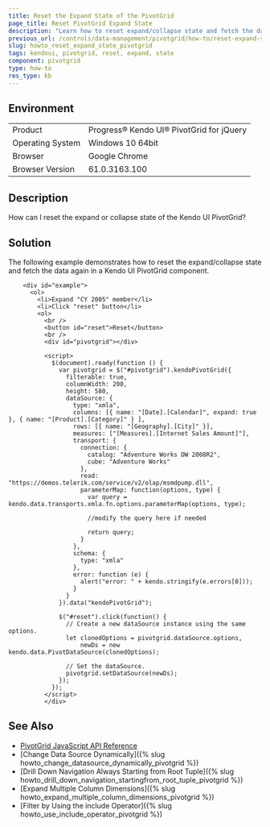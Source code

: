 ```yaml
---
title: Reset the Expand State of the PivotGrid
page_title: Reset PivotGrid Expand State
description: "Learn how to reset expand/collapse state and fetch the data again in a Kendo UI PivotGrid component."
previous_url: /controls/data-management/pivotgrid/how-to/reset-expand-state, /controls/data-management/pivotgrid/how-to/dimensions/reset-expand-state
slug: howto_reset_expand_state_pivotgrid
tags: kendoui, pivotgrid, reset, expand, state
component: pivotgrid
type: how-to
res_type: kb
---
```


## Environment

<table>
 <tr>
  <td>Product</td>
  <td>Progress® Kendo UI® PivotGrid for jQuery</td>
 </tr>
 <tr>
  <td>Operating System</td>
  <td>Windows 10 64bit</td>
 </tr>
 <tr>
  <td>Browser</td>
  <td>Google Chrome</td>
 </tr>
 <tr>
  <td>Browser Version</td>
  <td>61.0.3163.100</td>
 </tr>
</table>


## Description

How can I reset the expand or collapse state of the Kendo UI PivotGrid?  

## Solution

The following example demonstrates how to reset the expand/collapse state and fetch the data again in a Kendo UI PivotGrid component.

```dojo
    <div id="example">
      <ol>
        <li>Expand "CY 2005" member</li>
        <li>Click "reset" button</li>
        <ol>
          <br />
          <button id="reset">Reset</button>
          <br />
          <div id="pivotgrid"></div>

          <script>
            $(document).ready(function () {
              var pivotgrid = $("#pivotgrid").kendoPivotGrid({
                filterable: true,
                columnWidth: 200,
                height: 580,
                dataSource: {
                  type: "xmla",
                  columns: [{ name: "[Date].[Calendar]", expand: true }, { name: "[Product].[Category]" } ],
                  rows: [{ name: "[Geography].[City]" }],
                  measures: ["[Measures].[Internet Sales Amount]"],
                  transport: {
                    connection: {
                      catalog: "Adventure Works DW 2008R2",
                      cube: "Adventure Works"
                    },
                    read: "https://demos.telerik.com/service/v2/olap/msmdpump.dll",
                    parameterMap: function(options, type) {
                      var query = kendo.data.transports.xmla.fn.options.parameterMap(options, type);

                      //modify the query here if needed

                      return query;
                    }
                  },
                  schema: {
                    type: "xmla"
                  },
                  error: function (e) {
                    alert("error: " + kendo.stringify(e.errors[0]));
                  }
                }
              }).data("kendoPivotGrid");

              $("#reset").click(function() {
                // Create a new dataSource instance using the same options.
                let clonedOptions = pivotgrid.dataSource.options,
                    newDs = new kendo.data.PivotDataSource(clonedOptions);

                // Set the dataSource.
                pivotgrid.setDataSource(newDs);
              });
            });
          </script>
          </div>
```

## See Also

* [PivotGrid JavaScript API Reference](/api/javascript/ui/pivotgrid)
* [Change Data Source Dynamically]({% slug howto_change_datasource_dynamically_pivotgrid %})
* [Drill Down Navigation Always Starting from Root Tuple]({% slug howto_drill_down_navigation_startingfrom_root_tuple_pivotgrid %})
* [Expand Multiple Column Dimensions]({% slug howto_expand_multiple_column_dimensions_pivotgrid %})
* [Filter by Using the include Operator]({% slug howto_use_include_operator_pivotgrid %})
